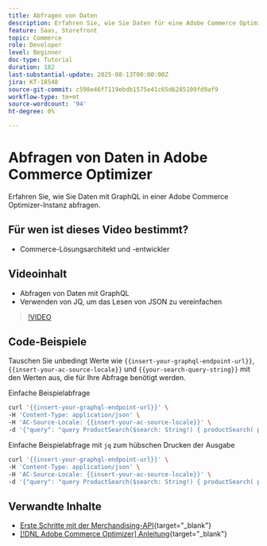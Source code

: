 ```yaml
---
title: Abfragen von Daten
description: Erfahren Sie, wie Sie Daten für eine Adobe Commerce Optimizer-Instanz abfragen.
feature: Saas, Storefront
topic: Commerce
role: Developer
level: Beginner
doc-type: Tutorial
duration: 182
last-substantial-update: 2025-08-13T00:00:00Z
jira: KT-18548
source-git-commit: c598e46f7119ebdb1575e41c65d6285109fd9af9
workflow-type: tm+mt
source-wordcount: '94'
ht-degree: 0%

---
```


# Abfragen von Daten in Adobe Commerce Optimizer

Erfahren Sie, wie Sie Daten mit GraphQL in einer Adobe Commerce Optimizer-Instanz abfragen.

## Für wen ist dieses Video bestimmt?

* Commerce-Lösungsarchitekt und -entwickler

## Videoinhalt

* Abfragen von Daten mit GraphQL
* Verwenden von JQ, um das Lesen von JSON zu vereinfachen

>[!VIDEO](https://video.tv.adobe.com/v/3470800?learn=on&enablevpops)

## Code-Beispiele

Tauschen Sie unbedingt Werte wie `{{insert-your-graphql-endpoint-url}}`, `{{insert-your-ac-source-locale}}` und `{{your-search-query-string}}` mit den Werten aus, die für Ihre Abfrage benötigt werden.

Einfache Beispielabfrage

```bash
curl '{{insert-your-graphql-endpoint-url}}' \
-H 'Content-Type: application/json' \
-H 'AC-Source-Locale: {{insert-your-ac-source-locale}}' \
-d '{"query": "query ProductSearch($search: String!) { productSearch( phrase: $search, page_size: 10, current_page: 2) { items { productView { sku name description shortDescription images { url } ... on SimpleProductView { attributes { label name value } price { regular { amount { value currency } } roles } } } } } }", "variables": { "search": "{{your-search-query-string}}"}}'
```

Einfache Beispielabfrage mit `jq` zum hübschen Drucken der Ausgabe

```bash
curl '{{insert-your-graphql-endpoint-url}}' \
-H 'Content-Type: application/json' \
-H 'AC-Source-Locale: {{insert-your-ac-source-locale}}' \
-d '{"query": "query ProductSearch($search: String!) { productSearch( phrase: $search, page_size: 10, current_page: 2) { items { productView { sku name description shortDescription images { url } ... on SimpleProductView { attributes { label name value } price { regular { amount { value currency } } roles } } } } } }", "variables": { "search": "{{your-search-query-string}}"}}' | jq .
```

## Verwandte Inhalte

* [Erste Schritte mit der Merchandising-API](https://developer.adobe.com/commerce/services/optimizer/merchandising-services/using-the-api/#make-your-first-request){target="_blank"}
* [[!DNL Adobe Commerce Optimizer] Anleitung](https://experienceleague.adobe.com/de/docs/commerce/optimizer/overview){target="_blank"}
